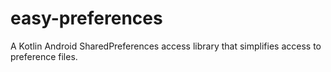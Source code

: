 # easy-preferences
A Kotlin Android SharedPreferences access library that simplifies access to preference files.

